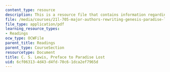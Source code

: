 ```yaml
---
content_type: resource
description: This is a resource file that contains information regarding reading 2.
file: /media/courses/21l-705-major-authors-rewriting-genesis-paradise-lost-and-twentieth-century-fantasy-spring-2009/6cf063134d43d4fd70c61dca2ef7965d_MIT21L_705S09_read02.pdf
file_type: application/pdf
learning_resource_types:
- Readings
ocw_type: OCWFile
parent_title: Readings
parent_type: CourseSection
resourcetype: Document
title: C. S. Lewis, Preface to Paradise Lost
uid: 6cf06313-4d43-d4fd-70c6-1dca2ef7965d
---
```


